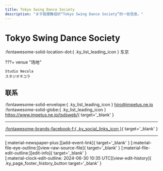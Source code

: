 ```yaml
---
title: Tokyo Swing Dance Society
description: "关于摇摆舞组织“Tokyo Swing Dance Society”的一些信息。"
---
```


# Tokyo Swing Dance Society

:fontawesome-solid-location-dot:{ .ky_list_leading_icon } 东京  


???+ venue "场地"

    Studio Necola  
    スタジオネコラ  

## 联系

:fontawesome-solid-envelope:{ .ky_list_leading_icon } <hiro@impetus.ne.jp>  
:fontawesome-solid-globe:{ .ky_list_leading_icon } <https://www.impetus.ne.jp/tsdsweb/>{ target='_blank' }  

---

 [:fontawesome-brands-facebook-f:{ .ky_social_links_icon }](https://www.facebook.com/TokyoSwingDance){ target='_blank' }

---

<div class="ky_page_footer" markdown>
<div class="ky_page_footer_trailing" markdown="span">
[:material-newspaper-plus:][add-event-link]{ target='_blank' }
[:material-file-eye-outline:][view-raw-source-file]{ target='_blank' }
[:material-file-edit-outline:][edit-info]{ target='_blank' }
</div>
<div class="ky_page_footer_leading" markdown="span">
[:material-clock-edit-outline: 2024-06-30 10:35 UTC][view-edit-history]{ .ky_page_footer_history_button target='_blank' }
</div>
</div>

[add-event-link]: https://github.com/swingdance/events/issues/new?assignees=&labels=add+event&projects=&template=02-add_entity.yml&title=%5Bjp%5D%20%3CName%3E&region=jp&province=Tokyo&city=Tokyo&org_id=tokyo-swing-dance-society "添加活动"
[view-raw-source-file]: https://github.com/swingdance/orgs/blob/main/jp/tokyo-swing-dance-society.json "查看原始源文件"
[edit-info]: https://github.com/swingdance/orgs/issues/new?assignees=&labels=update+org&projects=&template=03-update_entity.yml&title=%5Bjp%5D%20Tokyo%20Swing%20Dance%20Society&region=jp&id=tokyo-swing-dance-society&name=Tokyo%20Swing%20Dance%20Society "编辑信息"

[view-edit-history]: https://github.com/swingdance/orgs/commits/main/jp/tokyo-swing-dance-society.json "查看编辑历史"
